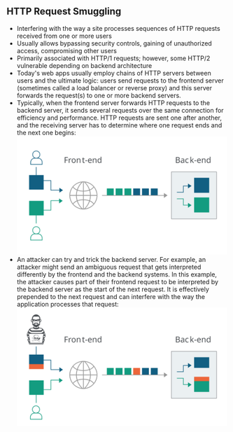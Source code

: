 ## HTTP Request Smuggling
- Interfering with the way a site processes sequences of HTTP requests received from one or more users
- Usually allows bypassing security controls, gaining of unauthorized access, compromising other users 
- Primarily associated with HTTP/1 requests; however, some HTTP/2 vulnerable depending on backend architecture
- Today's web apps usually employ chains of HTTP servers between users and the ultimate logic: users send requests to the frontend server (sometimes called a load balancer or reverse proxy) and this server forwards the request(s) to one or more backend servers. 
- Typically, when the frontend server forwards HTTP requests to the backend server, it sends several requests over the same connection for efficiency and performance. HTTP requests are sent one after another, and the receiving server has to determine where one request ends and the next one begins: 
![User Requests from Frontend to Backend](Photos/forwarding-http-requests-to-back-end-server.svg)
- An attacker can try and trick the backend server. For example, an attacker might send an ambiguous request that gets interpreted differently by the frontend and the backend systems. In this example, the attacker causes part of their frontend request to be interpreted by the backend server as the start of the next request. It is effectively prepended to the next request and can interfere with the way the application processes that request:
![alt text](Photos/smuggling-http-request-to-back-end-server.svg)